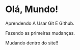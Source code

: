 # Olá, Mundo!
 Aprendendo A Usar Git E Github.

Fazendo as primeiras mudanças.

Mudando dentro do site!!
